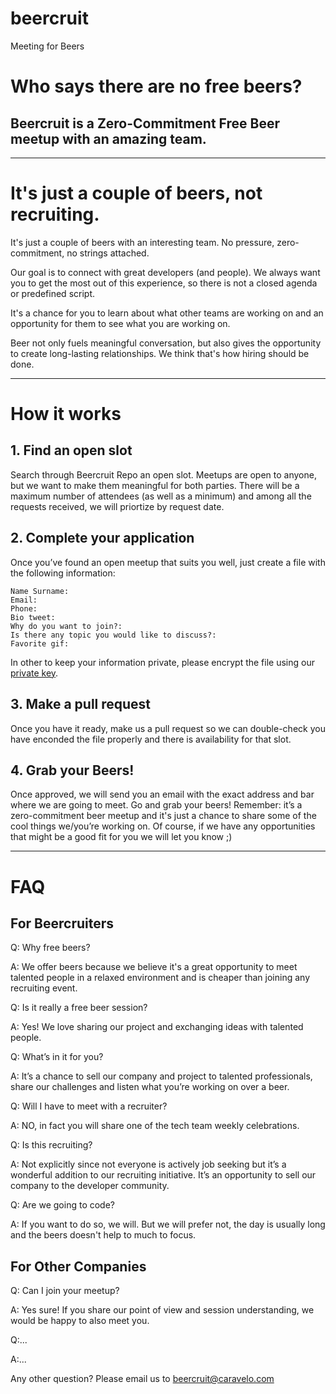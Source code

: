 # beercruit
Meeting for Beers


# Who says there are no free beers?

## Beercruit is a Zero-Commitment Free Beer meetup with an amazing team.

***


# It's just a couple of beers, not recruiting.
It's just a couple of beers with an interesting team. No pressure, zero-commitment, no strings attached.

Our goal is to connect with great developers (and people). We always want you to get the most out of this experience, so there is not a closed agenda or predefined script.

It's a chance for you to learn about what other teams are working on and an opportunity for them to see what you are working on.

Beer not only fuels meaningful conversation, but also gives the opportunity to create long-lasting relationships. We think that's how hiring should be done.

***

# How it works
## 1. Find an open slot
Search through Beercruit Repo an open slot. Meetups are open to anyone, but we want to make them meaningful for both parties. There will be a maximum number of attendees (as well as a minimum) and among all the requests received, we will priortize by request date.

## 2. Complete your application
Once you’ve found an open meetup that suits you well, just create a file with the following information:

```
Name Surname: 
Email:
Phone:
Bio tweet:
Why do you want to join?:
Is there any topic you would like to discuss?:
Favorite gif:
```

In other to keep your information private, please encrypt the file using our [private key](../privateKey).
 
## 3. Make a pull request
Once you have it ready, make us a pull request so we can double-check you have enconded the file properly and there is availability for that slot.

## 4. Grab your Beers!
Once approved, we will send you an email with the exact address and bar where we are going to meet. Go and grab your beers! 
Remember: it’s a zero-commitment beer meetup and it's just a chance to share some of the cool things we/you’re working on.
Of course, if we have any opportunities that might be a good fit for you we will let you know ;)

***  

# FAQ
## For Beercruiters
Q: Why free beers?

A: We offer beers because we believe it's a great opportunity to meet talented people in a relaxed environment and is cheaper than joining any recruiting event.

Q: Is it really a free beer session?

A: Yes! We love sharing our project and exchanging ideas with talented people. 

Q: What’s in it for you?

A: It’s a chance to sell our company and project to talented professionals, share our challenges and listen what you’re working on over a beer.

Q: Will I have to meet with a recruiter?

A: NO, in fact you will share one of the tech team weekly celebrations.

Q: Is this recruiting?

A: Not explicitly since not everyone is actively job seeking but it’s a wonderful addition to our recruiting initiative. It’s an opportunity to sell our company to the developer community.

Q: Are we going to code?

A: If you want to do so, we will. But we will prefer not, the day is usually long and the beers doesn't help to much to focus.

## For Other Companies
Q: Can I join your meetup?

A: Yes sure! If you share our point of view and session understanding, we would be happy to also meet you.

Q:...

A:... 

Any other question? Please email us to beercruit@caravelo.com


